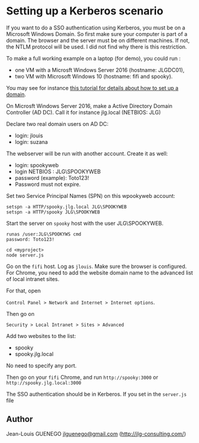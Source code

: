 # Setting up a Kerberos scenario

If you want to do a SSO authentication using Kerberos, you must be on a Microsoft Windows Domain.
So first make sure your computer is part of a domain.
The browser and the server must be on different machines. If not, the NTLM protocol will be used.
I did not find why there is this restriction.


To make a full working example on a laptop (for demo), 
you could run :
- one VM with a Microsft Windows Server 2016 (hostname: JLGDC01),
- two VM with Microsoft Windows 10 (hostname: fifi and spooky).

You may see for instance [this tutorial for details about how to set up a domain](https://www.tenforums.com/tutorials/51456-windows-server-2016-setup-local-domain-controller.html).



On Microsft Windows Server 2016, make a Active Directory Domain Controller (AD DC).
Call it for instance jlg.local (NETBIOS: JLG)

Declare two real domain users on AD DC:
- login: jlouis
- login: suzana

The webserver will be run with another account. Create it as well:

- login: spookyweb
- login NETBIOS : JLG\SPOOKYWEB
- password (example): Toto123!
- Password must not expire.

Set two Service Principal Names (SPN) on this wpookyweb account:
```
setspn -a HTTP/spooky.jlg.local JLG\SPOOKYWEB
setspn -a HTTP/spooky JLG\SPOOKYWEB
```

Start the server on `spooky` host with the user JLG\SPOOKYWEB.
```
runas /user:JLG\SPOOKYWS cmd
password: Toto123!

cd <myproject>
node server.js
```

Go on the `fifi` host. Log as `jlouis`.
Make sure the browser is configured. For Chrome, you need to add
the website domain name to the advanced list of local intranet sites.

For that, open

`Control Panel > Network and Internet > Internet options`.

Then go on 

`Security > Local Intranet > Sites > Advanced`


Add two websites to the list:
- spooky
- spooky.jlg.local

No need to specify any port.

Then go on your `fifi` Chrome, and run `http://spooky:3000` or `http://spooky.jlg.local:3000`

The SSO authentication should be in Kerberos. If you set in the `server.js` file

## Author

Jean-Louis GUENEGO <jlguenego@gmail.com> (http://jlg-consulting.com/)
